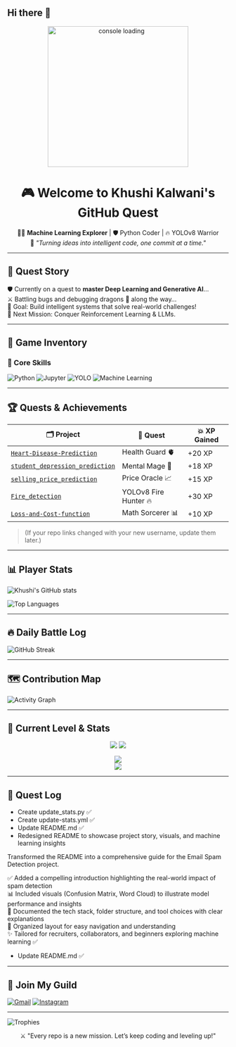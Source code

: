 ## Hi there 👋

<p align="center">
  <img src="https://media.giphy.com/media/xT9IgzoKnwFNmISR8I/giphy.gif" width="320" alt="console loading"/>
</p>

<h1 align="center">🎮 Welcome to Khushi Kalwani's GitHub Quest</h1>

<p align="center">
  🧙‍♀️ <strong>Machine Learning Explorer</strong> | 🛡️ Python Coder | 🔥 YOLOv8 Warrior  
  <br>
  💾 <i>"Turning ideas into intelligent code, one commit at a time."</i>
</p>

---

## 📖 Quest Story

🛡️ Currently on a quest to **master Deep Learning and Generative AI**…  
⚔️ Battling bugs and debugging dragons 🐉 along the way…  
🎯 Goal: Build intelligent systems that solve real-world challenges!  
🚀 Next Mission: Conquer Reinforcement Learning & LLMs.

---

## 💼 Game Inventory

### 🧠 Core Skills
![Python](https://img.shields.io/badge/-Python-3776AB?style=for-the-badge&logo=python)
![Jupyter](https://img.shields.io/badge/-Jupyter-F37626?style=for-the-badge&logo=jupyter)
![YOLO](https://img.shields.io/badge/-YOLOv8-black?style=for-the-badge)
![Machine Learning](https://img.shields.io/badge/-Machine%20Learning-102B3F?style=for-the-badge&logo=scikit-learn&logoColor=white)

---

## 🏆 Quests & Achievements

| 🗂️ Project | 🧩 Quest | 💥 XP Gained |
|-----------|----------|-------------|
| [`Heart-Disease-Prediction`](https://github.com/KK-coder-12/Heart-Disease-Prediction) | Health Guard 🫀 | +20 XP |
| [`student_depression_prediction`](https://github.com/KK-coder-12/student_depression_prediction) | Mental Mage 🧠 | +18 XP |
| [`selling_price_prediction`](https://github.com/KK-coder-12/selling_price_prediction) | Price Oracle 📈 | +15 XP |
| [`Fire_detection`](https://github.com/KK-coder-12/Fire_detection) | YOLOv8 Fire Hunter 🔥 | +30 XP |
| [`Loss-and-Cost-function`](https://github.com/KK-coder-12/Loss-and-Cost-function) | Math Sorcerer 📊 | +10 XP |

> (If your repo links changed with your new username, update them later.)

---

## 📊 Player Stats

![Khushi's GitHub stats](https://github-readme-stats.vercel.app/api?username=KhushiKalwani24&show_icons=true&theme=tokyonight)

![Top Languages](https://github-readme-stats.vercel.app/api/top-langs/?username=KhushiKalwani24&layout=compact&theme=radical)

---

## 🔥 Daily Battle Log

![GitHub Streak](https://streak-stats.demolab.com/?user=KhushiKalwani24&theme=dark&hide_border=true)

---

## 🗺️ Contribution Map

![Activity Graph](https://github-readme-activity-graph.cyclic.app/graph?username=KhushiKalwani24&theme=react-dark&hide_border=true)

---

## 🎯 Current Level & Stats

<!--STATS:START-->
<p align="center">
  <img src="https://img.shields.io/badge/LEVEL-0-success?style=for-the-badge" />
  <img src="https://img.shields.io/badge/XP-60%2F150-blueviolet?style=for-the-badge" />
</p>
<p align="center">
  <img src="https://progress-bar.dev/50/?title=HP&color=red&width=300&suffix=%20/100" /><br>
  <img src="https://progress-bar.dev/40/?title=Mana&color=blue&width=300&suffix=%20/100" />
</p>
<!--STATS:END-->

---

## 📜 Quest Log

<!--QUESTLOG:START-->
- Create update_stats.py ✅
- Create update-stats.yml ✅
- Update README.md ✅
- Redesigned README to showcase project story, visuals, and machine learning insights

Transformed the README into a comprehensive guide for the Email Spam Detection project.

✅ Added a compelling introduction highlighting the real-world impact of spam detection  
📊 Included visuals (Confusion Matrix, Word Cloud) to illustrate model performance and insights  
🧠 Documented the tech stack, folder structure, and tool choices with clear explanations  
📁 Organized layout for easy navigation and understanding  
✨ Tailored for recruiters, collaborators, and beginners exploring machine learning ✅
- Update README.md ✅
<!--QUESTLOG:END-->

---

## 🤝 Join My Guild

[![Gmail](https://img.shields.io/badge/-Gmail-D14836?style=for-the-badge&logo=gmail&logoColor=white)](mailto:khushikalwani2006@gmail.com)
[![Instagram](https://img.shields.io/badge/-Instagram-E4405F?style=for-the-badge&logo=instagram&logoColor=white)](https://instagram.com/kalwani2880)

---

![Trophies](https://github-profile-trophy.vercel.app/?username=KhushiKalwani24&theme=darkhub&no-bg=true)

<p align="center">⚔️ "Every repo is a new mission. Let’s keep coding and leveling up!"</p>

